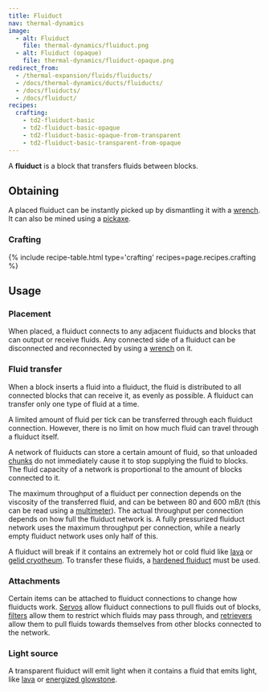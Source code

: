 ```yaml
---
title: Fluiduct
nav: thermal-dynamics
image:
  - alt: Fluiduct
    file: thermal-dynamics/fluiduct.png
  - alt: Fluiduct (opaque)
    file: thermal-dynamics/fluiduct-opaque.png
redirect_from:
  - /thermal-expansion/fluids/fluiducts/
  - /docs/thermal-dynamics/ducts/fluiducts/
  - /docs/fluiducts/
  - /docs/fluiduct/
recipes:
  crafting:
    - td2-fluiduct-basic
    - td2-fluiduct-basic-opaque
    - td2-fluiduct-basic-opaque-from-transparent
    - td2-fluiduct-basic-transparent-from-opaque
---
```


A **fluiduct** is a block that transfers fluids between blocks.


Obtaining
---------

A placed fluiduct can be instantly picked up by dismantling it with a
[wrench](/docs/wrenches/). It can also be mined using a
[pickaxe](https://minecraft.gamepedia.com/Pickaxe).

### Crafting
{% include recipe-table.html type='crafting' recipes=page.recipes.crafting %}


Usage
-----

### Placement
When placed, a fluiduct connects to any adjacent fluiducts and blocks that can
output or receive fluids. Any connected side of a fluiduct can be disconnected
and reconnected by using a [wrench](/docs/wrenches/) on it.

### Fluid transfer
When a block inserts a fluid into a fluiduct, the fluid is distributed to all
connected blocks that can receive it, as evenly as possible. A fluiduct can
transfer only one type of fluid at a time.

A limited amount of fluid per tick can be transferred through each fluiduct
connection. However, there is no limit on how much fluid can travel through a
fluiduct itself.

A network of fluiducts can store a certain amount of fluid, so that unloaded
[chunks](https://minecraft.gamepedia.com/Chunk) do not immediately cause it to
stop supplying the fluid to blocks. The fluid capacity of a network is
proportional to the amount of blocks connected to it.

The maximum throughput of a fluiduct per connection depends on the viscosity of
the transferred fluid, and can be between 80 and 600 mB/t (this can be read
using a [multimeter](/docs/thermal-foundation-2/multimeter/)). The actual throughput per connection
depends on how full the fluiduct network is. A fully pressurized fluiduct
network uses the maximum throughput per connection, while a nearly empty
fluiduct network uses only half of this.

A fluiduct will break if it contains an extremely hot or cold fluid like
[lava](https://minecraft.gamepedia.com/Lava) or [gelid
cryotheum](/docs/thermal-foundation-2/gelid-cryotheum/). To transfer these fluids, a [hardened
fluiduct](/docs/thermal-dynamics/hardened-fluiduct/) must be used.

### Attachments
Certain items can be attached to fluiduct connections to change how fluiducts
work. [Servos](/docs/thermal-dynamics/servos/) allow fluiduct connections to pull fluids out of
blocks, [filters](/docs/thermal-dynamics/filters/) allow them to restrict which fluids may pass
through, and [retrievers](/docs/thermal-dynamics/retrievers/) allow them to pull fluids towards
themselves from other blocks connected to the network.

### Light source
A transparent fluiduct will emit light when it contains a fluid that emits
light, like [lava](https://minecraft.gamepedia.com/Lava) or [energized
glowstone](/docs/thermal-foundation-2/energized-glowstone/).
